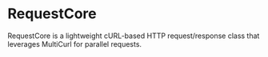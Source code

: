 # RequestCore

RequestCore is a lightweight cURL-based HTTP request/response class that leverages MultiCurl for parallel requests.
